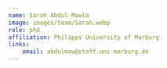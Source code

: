 ```yaml
---
name: Sarah Abdul-Mawla
image: images/team/Sarah.webp
role: phd
affiliation: Philipps University of Marburg
links:
    email: abdulmaw@staff.uni-marburg.de
---
```


